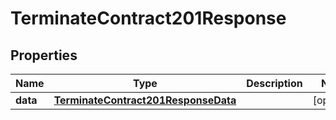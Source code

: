 

# TerminateContract201Response


## Properties

| Name | Type | Description | Notes |
|------------ | ------------- | ------------- | -------------|
|**data** | [**TerminateContract201ResponseData**](TerminateContract201ResponseData.md) |  |  [optional] |




